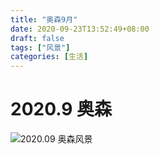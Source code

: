 ```yaml
---
title: "奥森9月"
date: 2020-09-23T13:52:49+08:00
draft: false
tags: ["风景"]
categories: [生活]
---
```


# 2020.9 奥森

![2020.09 奥森风景](https://cdn.jsdelivr.net/gh/ai0376/ownwiki.pic.0@master/93972611-29be7400-fda5-11ea-8c4d-5a28adc921b6.jpg)
<!--more-->